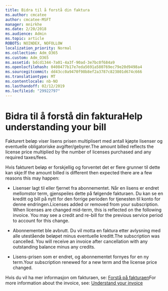 ```yaml
---
title: Bidra til å forstå din faktura
ms.author: cmcatee
author: cmcatee-MSFT
manager: mnirkhe
ms.date: 2/20/2018
ms.audience: Admin
ms.topic: article
ROBOTS: NOINDEX, NOFOLLOW
localization_priority: Normal
ms.collection: Adm_O365
ms.custom: Adm_O365
ms.assetid: bdcd1344-7a01-4a3f-90ad-3e7bc0f684a9
ms.openlocfilehash: 0408477b17e7eda5691a580769ec79e20d9498a4
ms.sourcegitcommit: dd43cc0a9470f98b8ef2a3787c823801d674c666
ms.translationtype: MT
ms.contentlocale: nb-NO
ms.lasthandoff: 02/12/2019
ms.locfileid: "29922797"
---
```

# <a name="help-understanding-your-bill"></a><span data-ttu-id="c3c0e-102">Bidra til å forstå din faktura</span><span class="sxs-lookup"><span data-stu-id="c3c0e-102">Help understanding your bill</span></span>

<span data-ttu-id="c3c0e-103">Fakturert beløp viser lisens prisen multiplisert med antall kjøpte lisenser og eventuelle obligatoriske avgifter/gebyrer.</span><span class="sxs-lookup"><span data-stu-id="c3c0e-103">The amount billed reflects the license price multiplied by the number of licenses purchased and any required taxes/fees.</span></span>
  
<span data-ttu-id="c3c0e-104">Hvis fakturert beløp er forskjellig og forventet det er flere grunner til dette kan skje:</span><span class="sxs-lookup"><span data-stu-id="c3c0e-104">If the amount billed is different then expected there are a few reasons this may happen:</span></span>
  
- <span data-ttu-id="c3c0e-p101">Lisenser lagt til eller fjernet fra abonnementet. Når en lisens er endret mellomstor term, gjenspeiles dette på følgende fakturaen. Du kan se en kreditt og bill på nytt for den forrige perioden for tjenesten til konto for denne endringen.</span><span class="sxs-lookup"><span data-stu-id="c3c0e-p101">Licenses added or removed from your subscription. When licenses are changed mid-term, this is reflected on the following invoice. You may see a credit and re-bill for the previous service period to account for this change.</span></span>
    
- <span data-ttu-id="c3c0e-p102">Abonnementet ble avbrutt. Du vil motta en faktura etter avlysning med alle utestående beløpet minus eventuelle kreditt.</span><span class="sxs-lookup"><span data-stu-id="c3c0e-p102">The subscription was cancelled. You will receive an invoice after cancellation with any outstanding balance minus any credits.</span></span>
    
- <span data-ttu-id="c3c0e-110">Lisens-prisen som er endret, og abonnementet fornyes for en ny term.</span><span class="sxs-lookup"><span data-stu-id="c3c0e-110">Your subscription renewed for a new term and the license price changed.</span></span>
    
<span data-ttu-id="c3c0e-111">Hvis du vil ha mer informasjon om fakturaen, se: [Forstå på fakturaen](https://support.office.com/article/0724b428-fb59-4962-8c37-6674166d7507)</span><span class="sxs-lookup"><span data-stu-id="c3c0e-111">For more information about the invoice, see: [Understand your invoice](https://support.office.com/article/0724b428-fb59-4962-8c37-6674166d7507)</span></span>
  

